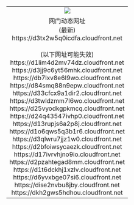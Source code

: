 ﻿<table>
  <tr></tr>
  <tr><td colspan=2 align=center><img src="https://d3tx2w5q0icdfa.cloudfront.net/Up/oGate.jpg" /></td></tr>
  <tr><td colspan=2 align=center>网门动态网址<br/>(最新)
<br>https://d3tx2w5q0icdfa.cloudfront.net
<br/><br/>(以下网址可能失效)
<br>https://d1lim4d2mv74dz.cloudfront.net
<br>https://d3jj9c6yt56mhk.cloudfront.net
<br>https://db7lxv8e6l9wo.cloudfront.net
<br>https://d84smq88n9epw.cloudfront.net
<br>https://d33cfcx9a1dir2.cloudfront.net
<br>https://d3twldzmm7l6wo.cloudfront.net
<br>https://d25vyodkgpkmcq.cloudfront.net
<br>https://d24q43547ivhp0.cloudfront.net
<br>https://d13rupjs6a2p8j.cloudfront.net
<br>https://d1o6qws5q3b1r6.cloudfront.net
<br>https://d3qlwru7jjz1w0.cloudfront.net
<br>https://d2bfoiwsycaezk.cloudfront.net
<br>https://d17ivrvhjno9io.cloudfront.net
<br>https://d2pzahtegad8mm.cloudfront.net
<br>https://d1t6dckhj1xzlv.cloudfront.net
<br>https://d6yvxbge07si6.cloudfront.net
<br>https://dise2nvbu8jby.cloudfront.net
<br>https://dkh2gws5hdhou.cloudfront.net
    </td>
  </tr>
</table>
